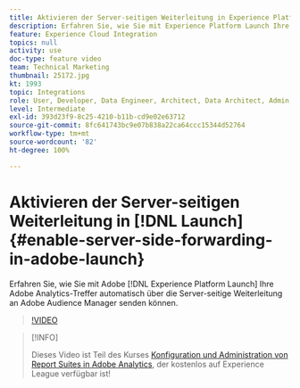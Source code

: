 ```yaml
---
title: Aktivieren der Server-seitigen Weiterleitung in Experience Platform Launch
description: Erfahren Sie, wie Sie mit Experience Platform Launch Ihre Adobe Analytics-Treffer automatisch über die Server-seitige Weiterleitung an Adobe Audience Manager senden können.
feature: Experience Cloud Integration
topics: null
activity: use
doc-type: feature video
team: Technical Marketing
thumbnail: 25172.jpg
kt: 1993
topic: Integrations
role: User, Developer, Data Engineer, Architect, Data Architect, Admin, Leader
level: Intermediate
exl-id: 393d23f9-8c25-4210-b11b-cd9e02e63712
source-git-commit: 8fc641743bc9e07b838a22ca64ccc15344d52764
workflow-type: tm+mt
source-wordcount: '82'
ht-degree: 100%

---
```


# Aktivieren der Server-seitigen Weiterleitung in [!DNL Launch] {#enable-server-side-forwarding-in-adobe-launch}

Erfahren Sie, wie Sie mit Adobe [!DNL Experience Platform Launch] Ihre Adobe Analytics-Treffer automatisch über die Server-seitige Weiterleitung an Adobe Audience Manager senden können.

>[!VIDEO](https://video.tv.adobe.com/v/25172?quality=12&learn=on)

>[!INFO]
>
> Dieses Video ist Teil des Kurses [Konfiguration und Administration von Report Suites in Adobe Analytics](https://experienceleague.adobe.com/?recommended=Analytics-A-1-2021.1.administration&amp;lang=de), der kostenlos auf Experience League verfügbar ist!